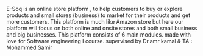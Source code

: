 E-Soq is an online store platform , to help customers to buy or explore products and small stores (business) to market for their products and get more customers.
This platform is much like Amazon store but here our platform will focus on both online and onsite stores and both small business and big businesses.
This platform consists of 6 main modules.
made with love for Software engineering I course.
supervised by Dr.amr kamal & TA : Mohammed Samir